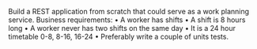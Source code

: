 Build a REST application from scratch that could serve as a work planning service.
Business requirements:
•	A worker has shifts
•	A shift is 8 hours long
•	A worker never has two shifts on the same day
•	It is a 24 hour timetable 0-8, 8-16, 16-24
•	Preferably write a couple of units tests.
